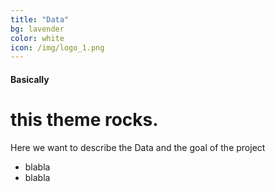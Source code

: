 ```yaml
---
title: "Data"
bg: lavender
color: white
icon: /img/logo_1.png
---
```


#### Basically

# this theme rocks.

Here we want to describe the Data and the goal of the project

- blabla
- blabla
